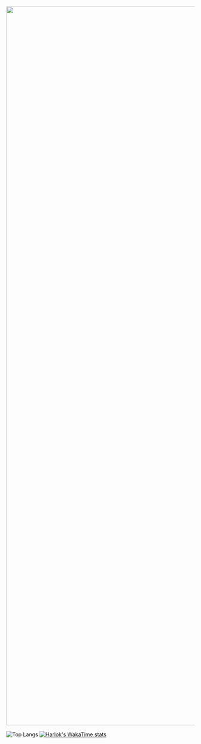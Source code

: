 <!--- ### <img src="https://github.com/cat-milk/Anime-Girls-Holding-Programming-Books/blob/master/Python/Hatsune_Miku_Holding_Python_For_Beginners.png?raw=true" height="600" valign="text-left"> --->
### <img src="https://raw.githubusercontent.com/cat-milk/Anime-Girls-Holding-Programming-Books/master/Python/Marin_Kitagawa_automate_the_boring_stuff_with_python.png" width="1920" valign="text-right">
![Top Langs](https://github-readme-stats.vercel.app/api/top-langs/?username=Kliiyu&layout=compact) [![Harlok's WakaTime stats](https://github-readme-stats.vercel.app/api/wakatime?username=Kliiyu)](https://github.com/Kliiyu/github-readme-stats)
